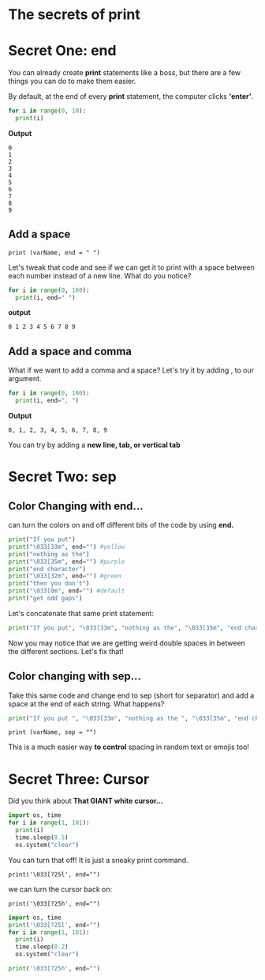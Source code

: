 # The secrets of print
# Secret One: end
You can already create **print** statements like a boss, but there are a few things you can do to make them easier.

By default, at the end of every **print** statement, the computer clicks **'enter'**.

```py
for i in range(0, 10):
  print(i)
```
**Output**
```
0
1
2
3
4
5
6
7
8
9
```

## Add a space
```
print (varName, end = " ")
```
Let's tweak that code and see if we can get it to print with a space between each number instead of a new line. What do you notice?

```py
for i in range(0, 100):
  print(i, end=" ")
```

**output**
```
0 1 2 3 4 5 6 7 8 9
```
## Add a space and comma
What if we want to add a comma and a space? Let's try it by adding , to our argument.
```py
for i in range(0, 100):
  print(i, end=", ")
```

**Output**
```
0, 1, 2, 3, 4, 5, 6, 7, 8, 9
```

You can try by adding a **new line, tab, or vertical tab**

# Secret Two: sep
## Color Changing with end...
can turn the colors on and off different bits of the code by using **end.**

```py
print("If you put")
print("\033[33m", end="") #yellow
print("nothing as the")
print("\033[35m", end="") #purple
print("end character")
print("\033[32m", end="") #green
print("then you don't")
print("\033[0m", end="") #default
print("get odd gaps")
```
Let's concatenate that same print statement:
```py
print("If you put", "\033[33m", "nothing as the", "\033[35m", "end character", "\033[32m", "then you don't", "\033[0m", "get odd gaps", end="")
```
Now you may notice that we are getting weird double spaces in between the different sections. Let's fix that!

## Color changing with sep...

Take this same code and change end to sep (short for separator) and add a space at the end of each string. What happens?
```py
print("If you put ", "\033[33m", "nothing as the ", "\033[35m", "end character ", "\033[32m", "then you don't ", "\033[0m", "get odd gaps ", sep="")
```
```
print (varName, sep = "")
```
This is a much easier way **to control** spacing in random text or emojis too!

# Secret Three: Cursor

Did you think about **That GIANT white cursor...**

```py
import os, time
for i in range(1, 101):
  print(i)
  time.sleep(0.5)
  os.system("clear")
```

You can turn that off! It is just a sneaky print command.

```
print('\033[?25l', end="")
```
we can turn the cursor back on:
```
print('\033[?25h', end="")
```

```py
import os, time
print('\033[?25l', end="")
for i in range(1, 101):
  print(i)
  time.sleep(0.2)
  os.system("clear")

print('\033[?25h', end="")
```
